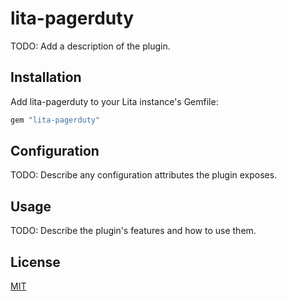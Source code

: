 # lita-pagerduty

TODO: Add a description of the plugin.

## Installation

Add lita-pagerduty to your Lita instance's Gemfile:

``` ruby
gem "lita-pagerduty"
```

## Configuration

TODO: Describe any configuration attributes the plugin exposes.

## Usage

TODO: Describe the plugin's features and how to use them.

## License

[MIT](http://opensource.org/licenses/MIT)
